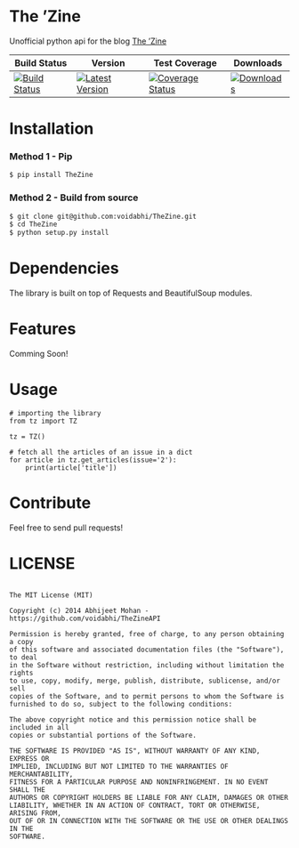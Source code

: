 The &rsquo;Zine
===============

Unofficial python api for the blog [The &rsquo;Zine](http://thezine.biz)

| Build Status | Version |Test Coverage | Downloads |
| ------------ | ------- | ------------ | --------- |
| [![Build Status](https://travis-ci.org/voidabhi/TheZineAPI.svg)](https://travis-ci.org/voidabhi/TheZineAPI)|[![Latest Version](https://pypip.in/v/TheZine/badge.png)](https://pypi.python.org/pypi/TheZine/) | [![Coverage Status](https://img.shields.io/coveralls/voidabhi/TheZineAPI.svg)](https://coveralls.io/r/voidabhi/TheZineAPI?branch=master)|[![Downloads](https://pypip.in/d/TheZine/badge.png)](https://pypi.python.org/pypi/TheZine/)

Installation
============

### Method 1 - Pip

```bash
$ pip install TheZine
````

### Method 2 - Build from source

```bash
$ git clone git@github.com:voidabhi/TheZine.git
$ cd TheZine
$ python setup.py install
```

Dependencies
============

The library is built on top of Requests and BeautifulSoup modules.

Features
==========

Comming Soon!

Usage
==========

	# importing the library
    from tz import TZ

    tz = TZ()

    # fetch all the articles of an issue in a dict
    for article in tz.get_articles(issue='2'):
        print(article['title'])
		
Contribute
==========

Feel free to send pull requests!
		
LICENSE
==========

```

The MIT License (MIT)

Copyright (c) 2014 Abhijeet Mohan - https://github.com/voidabhi/TheZineAPI

Permission is hereby granted, free of charge, to any person obtaining a copy
of this software and associated documentation files (the "Software"), to deal
in the Software without restriction, including without limitation the rights
to use, copy, modify, merge, publish, distribute, sublicense, and/or sell
copies of the Software, and to permit persons to whom the Software is
furnished to do so, subject to the following conditions:

The above copyright notice and this permission notice shall be included in all
copies or substantial portions of the Software.

THE SOFTWARE IS PROVIDED "AS IS", WITHOUT WARRANTY OF ANY KIND, EXPRESS OR
IMPLIED, INCLUDING BUT NOT LIMITED TO THE WARRANTIES OF MERCHANTABILITY,
FITNESS FOR A PARTICULAR PURPOSE AND NONINFRINGEMENT. IN NO EVENT SHALL THE
AUTHORS OR COPYRIGHT HOLDERS BE LIABLE FOR ANY CLAIM, DAMAGES OR OTHER
LIABILITY, WHETHER IN AN ACTION OF CONTRACT, TORT OR OTHERWISE, ARISING FROM,
OUT OF OR IN CONNECTION WITH THE SOFTWARE OR THE USE OR OTHER DEALINGS IN THE
SOFTWARE.

```
